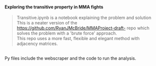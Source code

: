 #### Exploring the transitive property in MMA fights 
> Transitive.ipynb is a notebook explaining the problem and solution
This is a neater version of the https://github.com/RyanJMcBride/MMAProject-draft- repo which solves the problem with a 'brute force' approach.
\
This repo uses a more fast, flexible and elegant method with adjacency matrices.

\
Py files include the webscraper and the code to run the analysis.

